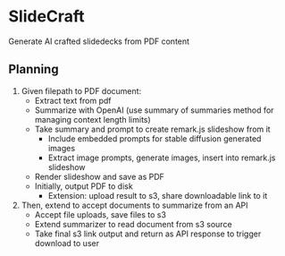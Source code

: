 # SlideCraft

Generate AI crafted slidedecks from PDF content


## Planning

1. Given filepath to PDF document:
    - Extract text from pdf
    - Summarize with OpenAI (use summary of summaries method for managing context length
      limits)
    - Take summary and prompt to create remark.js slideshow from it
        - Include embedded prompts for stable diffusion generated images
        - Extract image prompts, generate images, insert into remark.js slideshow
    - Render slideshow and save as PDF
    - Initially, output PDF to disk
        - Extension: upload result to s3, share downloadable link to it
2. Then, extend to accept documents to summarize from an API
    - Accept file uploads, save files to s3
    - Extend summarizer to read document from s3 source
    - Take final s3 link output and return as API response to trigger download to
      user

